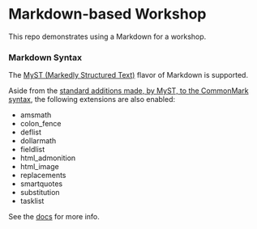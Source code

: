 # Markdown-based Workshop

This repo demonstrates using a Markdown for a workshop.

### Markdown Syntax

The [MyST (Markedly Structured Text)](https://myst-parser.readthedocs.io/en/latest/index.html) flavor of Markdown is supported.

Aside from the [standard additions made, by MyST, to the CommonMark syntax](https://myst-parser.readthedocs.io/en/latest/syntax/syntax.html), the following extensions are also enabled:

  - amsmath
  - colon_fence
  - deflist
  - dollarmath
  - fieldlist
  - html_admonition
  - html_image
  - replacements
  - smartquotes
  - substitution
  - tasklist

See the [docs](https://myst-parser.readthedocs.io/en/latest/syntax/optional.html) for more info.
